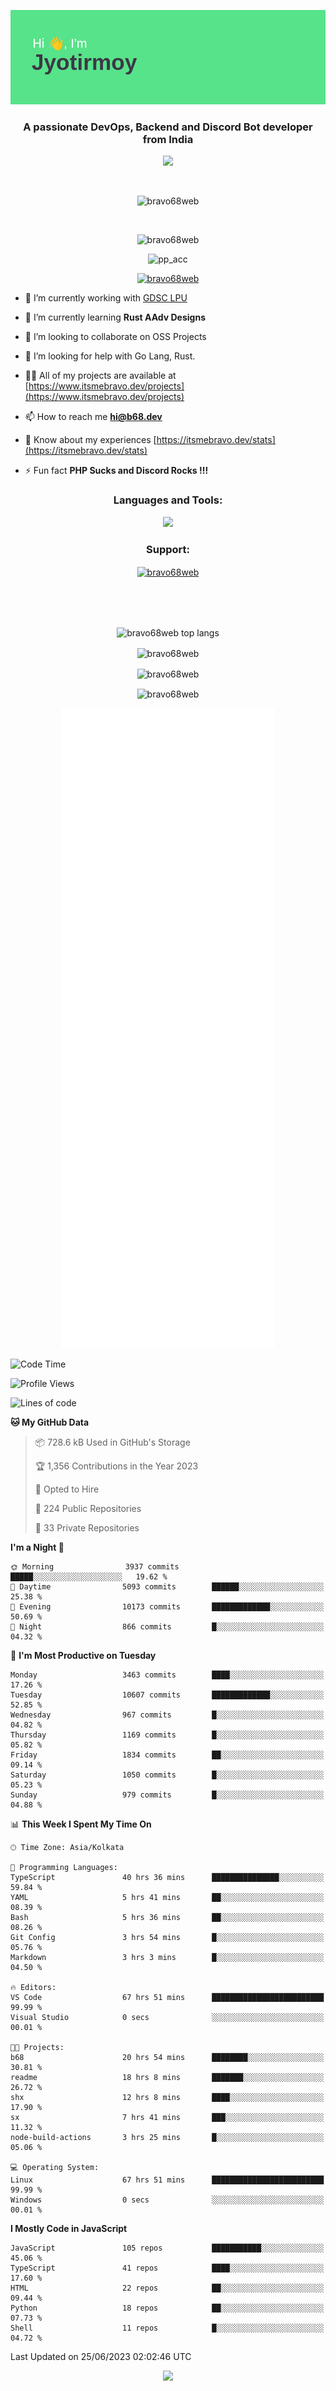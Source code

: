<p align="center"><img src="header.png"></p>
<h3 align="center">A passionate DevOps, Backend and Discord Bot developer from India</h3>

<p align="center"><a href="https://discord.com/users/457039372009865226"><img src="https://lanyard-profile-readme.vercel.app/api/457039372009865226"></a></p>
                           
<br>
<p align="center"> <img src="https://komarev.com/ghpvc/?username=bravo68web&label=Profile%20views&color=0e75b6&style=flat" alt="bravo68web" /> </p>
<br>


<p align="center"><img src="https://github-profile-trophy.vercel.app/?username=bravo68web&theme=discord&column=3&row=2" alt="bravo68web" /> </p>
<p align="center"><img src="https://osu-embed.b68dev.xyz/pp_acc" alt="pp_acc" /> </p>

<p align="center"> <a href="https://twitter.com/bravo68web" target="blank"><img src="https://img.shields.io/twitter/follow/bravo68web?logo=twitter&style=for-the-badge" alt="bravo68web" /></a> </p>

- 🔭 I’m currently working with [GDSC LPU](https://gdsclpu.live/)

- 🌱 I’m currently learning **Rust AAdv Designs**

- 👯 I’m looking to collaborate on OSS Projects

- 🤝 I’m looking for help with Go Lang, Rust.

- 👨‍💻 All of my projects are available at [https://www.itsmebravo.dev/projects](https://www.itsmebravo.dev/projects)

<!-- - 💬 Ask me about **DF Techs** -->

- 📫 How to reach me **hi@b68.dev**

- 📄 Know about my experiences [https://itsmebravo.dev/stats](https://itsmebravo.dev/stats)

- ⚡ Fun fact **PHP Sucks and Discord Rocks !!!**

<h3 align="center">Languages and Tools:</h3>
<p align="center"> 
<img src="https://skillicons.dev/icons?i=aws,bash,c,cs,cpp,cloudflare,css,dart,devto,discord,bots,docker,electron,ember,emotion,express,fastapi,figma,firebase,flask,gcp,git,github,githubactions,go,gitlab,graphql,heroku,html,ai,ipfs,js,jest,linux,md,mastodon,mongodb,neovim,netlify,nextjs,nginx,nodejs,postgres,postman,powershell,py,react,redis,regex,replit,rocket,rust,sqlite,mysql,stackoverflow,styledcomponents,supabase,sentry,solidity,svg,tailwind,tauri,twitter,ts,unity,v,vercel,vim,vite,wasm,webpack,workers&perline=8&theme=dark" />
</p>

<h3 align="center">Support:</h3>
<p align="center"><a href="https://www.buymeacoffee.com/bravo68web"> <img align="center" src="https://cdn.buymeacoffee.com/buttons/v2/default-yellow.png" height="50" width="210" alt="bravo68web" /></a></p><br><br>
<br>

<p align="center"> <img align="center" src="https://github-readme-stats-sync.vercel.app/api/top-langs?username=bravo68web&count_private=true&show_icons=true&theme=radical&border_radius=10&&langs_count=10&layout=compact" alt="bravo68web top langs" /></p>

<p align="center"> <img align="center" src="https://github-readme-stats-sync.vercel.app/api?username=bravo68web&count_private=true&show_icons=true&theme=radical&border_radius=10" alt="bravo68web" /></p>

<p align="center"> <img align="center" src="https://github-readme-streak-stats.herokuapp.com?user=bravo68web&theme=dracula&hide_border=true" alt="bravo68web" /></p>

<p align="center"> <img align="center" src="https://github-readme-stats-sync.vercel.app/api/wakatime?username=bravo68web&count_private=true&show_icons=true&theme=aura_dark&border_radius=10&&langs_count=10&layout=compact&range=last_7_days" alt="bravo68web" /></p>

<p align="center"><img src="https://raw.githubusercontent.com/BRAVO68WEB/BRAVO68WEB/master/github-metrics.svg"></p>

<!--START_SECTION:waka-->
![Code Time](http://img.shields.io/badge/Code%20Time-4%2C990%20hrs%2057%20mins-blue)

![Profile Views](http://img.shields.io/badge/Profile%20Views-18-blue)

![Lines of code](https://img.shields.io/badge/From%20Hello%20World%20I%27ve%20Written-59.6%20million%20lines%20of%20code-blue)

**🐱 My GitHub Data** 

> 📦 728.6 kB Used in GitHub's Storage 
 > 
> 🏆 1,356 Contributions in the Year 2023
 > 
> 💼 Opted to Hire
 > 
> 📜 224 Public Repositories 
 > 
> 🔑 33 Private Repositories 
 > 
**I'm a Night 🦉** 

```text
🌞 Morning                3937 commits        █████░░░░░░░░░░░░░░░░░░░░   19.62 % 
🌆 Daytime                5093 commits        ██████░░░░░░░░░░░░░░░░░░░   25.38 % 
🌃 Evening                10173 commits       █████████████░░░░░░░░░░░░   50.69 % 
🌙 Night                  866 commits         █░░░░░░░░░░░░░░░░░░░░░░░░   04.32 % 
```
📅 **I'm Most Productive on Tuesday** 

```text
Monday                   3463 commits        ████░░░░░░░░░░░░░░░░░░░░░   17.26 % 
Tuesday                  10607 commits       █████████████░░░░░░░░░░░░   52.85 % 
Wednesday                967 commits         █░░░░░░░░░░░░░░░░░░░░░░░░   04.82 % 
Thursday                 1169 commits        █░░░░░░░░░░░░░░░░░░░░░░░░   05.82 % 
Friday                   1834 commits        ██░░░░░░░░░░░░░░░░░░░░░░░   09.14 % 
Saturday                 1050 commits        █░░░░░░░░░░░░░░░░░░░░░░░░   05.23 % 
Sunday                   979 commits         █░░░░░░░░░░░░░░░░░░░░░░░░   04.88 % 
```


📊 **This Week I Spent My Time On** 

```text
🕑︎ Time Zone: Asia/Kolkata

💬 Programming Languages: 
TypeScript               40 hrs 36 mins      ███████████████░░░░░░░░░░   59.84 % 
YAML                     5 hrs 41 mins       ██░░░░░░░░░░░░░░░░░░░░░░░   08.39 % 
Bash                     5 hrs 36 mins       ██░░░░░░░░░░░░░░░░░░░░░░░   08.26 % 
Git Config               3 hrs 54 mins       █░░░░░░░░░░░░░░░░░░░░░░░░   05.76 % 
Markdown                 3 hrs 3 mins        █░░░░░░░░░░░░░░░░░░░░░░░░   04.50 % 

🔥 Editors: 
VS Code                  67 hrs 51 mins      █████████████████████████   99.99 % 
Visual Studio            0 secs              ░░░░░░░░░░░░░░░░░░░░░░░░░   00.01 % 

🐱‍💻 Projects: 
b68                      20 hrs 54 mins      ████████░░░░░░░░░░░░░░░░░   30.81 % 
readme                   18 hrs 8 mins       ███████░░░░░░░░░░░░░░░░░░   26.72 % 
shx                      12 hrs 8 mins       ████░░░░░░░░░░░░░░░░░░░░░   17.90 % 
sx                       7 hrs 41 mins       ███░░░░░░░░░░░░░░░░░░░░░░   11.32 % 
node-build-actions       3 hrs 25 mins       █░░░░░░░░░░░░░░░░░░░░░░░░   05.06 % 

💻 Operating System: 
Linux                    67 hrs 51 mins      █████████████████████████   99.99 % 
Windows                  0 secs              ░░░░░░░░░░░░░░░░░░░░░░░░░   00.01 % 
```

**I Mostly Code in JavaScript** 

```text
JavaScript               105 repos           ███████████░░░░░░░░░░░░░░   45.06 % 
TypeScript               41 repos            ████░░░░░░░░░░░░░░░░░░░░░   17.60 % 
HTML                     22 repos            ██░░░░░░░░░░░░░░░░░░░░░░░   09.44 % 
Python                   18 repos            ██░░░░░░░░░░░░░░░░░░░░░░░   07.73 % 
Shell                    11 repos            █░░░░░░░░░░░░░░░░░░░░░░░░   04.72 % 
```




 Last Updated on 25/06/2023 02:02:46 UTC
<!--END_SECTION:waka-->

<p align="center"><img src="https://bravo68web.me/images/header_.png"></p>

